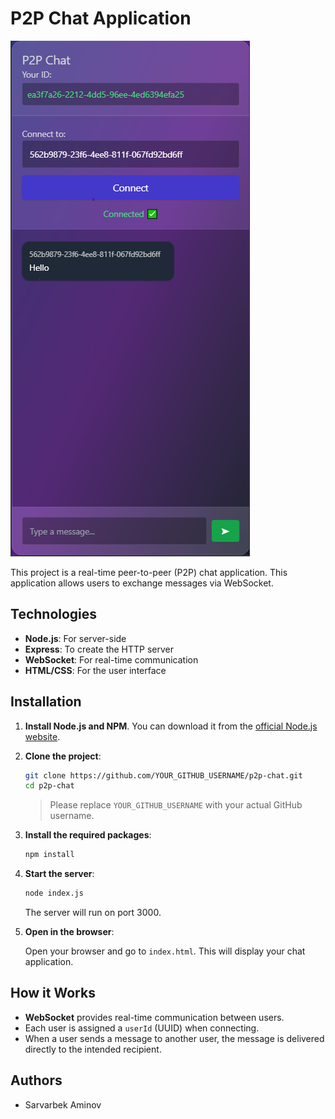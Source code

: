 
# P2P Chat Application

![P2P Chat Screenshot](images/screenshot.png)

This project is a real-time peer-to-peer (P2P) chat application. This application allows users to exchange messages via WebSocket.

## Technologies

- **Node.js**: For server-side
- **Express**: To create the HTTP server
- **WebSocket**: For real-time communication
- **HTML/CSS**: For the user interface

## Installation

1. **Install Node.js and NPM**. You can download it from the [official Node.js website](https://nodejs.org/).

2. **Clone the project**:

   ```bash
   git clone https://github.com/YOUR_GITHUB_USERNAME/p2p-chat.git
   cd p2p-chat
   ```

   > Please replace `YOUR_GITHUB_USERNAME` with your actual GitHub username.

3. **Install the required packages**:

   ```bash
   npm install
   ```

4. **Start the server**:

   ```bash
   node index.js
   ```

   The server will run on port 3000.

5. **Open in the browser**:

   Open your browser and go to `index.html`. This will display your chat application.

## How it Works

- **WebSocket** provides real-time communication between users.
- Each user is assigned a `userId` (UUID) when connecting.
- When a user sends a message to another user, the message is delivered directly to the intended recipient.

## Authors

- Sarvarbek Aminov


